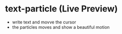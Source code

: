 # text-particle (Live Preview)
- write text and movve the cursor
- the particles moves and show a beautiful motion
